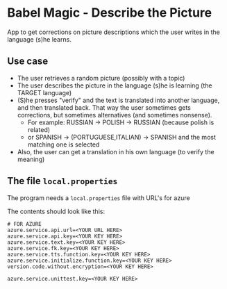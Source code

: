 # Babel Magic - Describe the Picture

App to get corrections on picture descriptions which the user writes in the language (s)he learns.

## Use case

* The user retrieves a random picture (possibly with a topic)
* The user describes the picture in the language (s)he is learning (the TARGET language)
* (S)he presses "verify" and the text is translated into another language, and then
  translated back. That way the user sometimes gets corrections, but sometimes
  alternatives (and sometimes nonsense).
  * For example: RUSSIAN -> POLISH -> RUSSIAN (because polish is related)
  * or SPANISH -> (PORTUGUESE,ITALIAN) -> SPANISH and the most matching one is selected
* Also, the user can get a translation in his own language (to verify the meaning)

## The file `local.properties`

The program needs a `local.properties` file with URL's for azure

The contents should look like this:

```
# FOR AZURE
azure.service.api.url=<YOUR URL HERE>
azure.service.api.key=<YOUR KEY HERE>
azure.service.text.key=<YOUR KEY HERE>
azure.service.fk.key=<YOUR KEY HERE>
azure.service.tts.function.key=<YOUR KEY HERE>
azure.service.initialize.function.key=<YOUR KEY HERE>
version.code.without.encryption=<YOUR KEY HERE>

azure.service.unittest.key=<YOUR KEY HERE>
```
